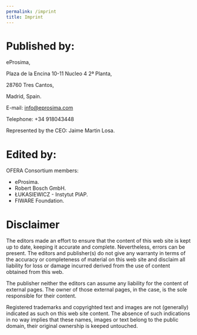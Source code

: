 ```yaml
---
permalink: /imprint
title: Imprint
---
```


# Published by:

eProsima,

Plaza de la Encina 10-11 Nucleo 4 2ª Planta,

28760 Tres Cantos,

Madrid, Spain.

E-mail: info@eprosima.com

Telephone: +34 918043448

Represented by the CEO:
Jaime Martin Losa.

# Edited by:

OFERA Consortium members:

* eProsima.
* Robert Bosch GmbH.
* ŁUKASIEWICZ - Instytut PIAP.
* FIWARE Foundation.

# Disclaimer

The editors made an effort to ensure that the content of this web site is kept up to date, keeping it accurate and complete.
Nevertheless, errors can be present.
The editors and publisher(s) do not give any warranty in terms of the accuracy or completeness of material on this web site and disclaim all liability for loss or damage incurred derived from the use of content obtained from this web.

The publisher neither the editors can assume any liability for the content of external pages. The owner of those external pages, in the case, is the sole responsible for their content.

Registered trademarks and copyrighted text and images are not (generally) indicated as such on this web site content.
The absence of such indications in no way implies that these names, images or text belong to the public domain, their original ownership is keeped untouched.